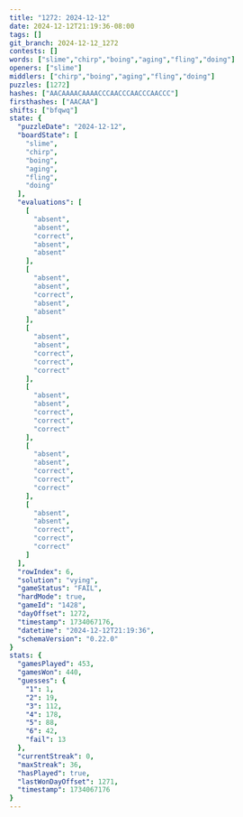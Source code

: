 ```yaml
---
title: "1272: 2024-12-12"
date: 2024-12-12T21:19:36-08:00
tags: []
git_branch: 2024-12-12_1272
contests: []
words: ["slime","chirp","boing","aging","fling","doing"]
openers: ["slime"]
middlers: ["chirp","boing","aging","fling","doing"]
puzzles: [1272]
hashes: ["AACAAAACAAAACCCAACCCAACCCAACCC"]
firsthashes: ["AACAA"]
shifts: ["bfqwq"]
state: {
  "puzzleDate": "2024-12-12",
  "boardState": [
    "slime",
    "chirp",
    "boing",
    "aging",
    "fling",
    "doing"
  ],
  "evaluations": [
    [
      "absent",
      "absent",
      "correct",
      "absent",
      "absent"
    ],
    [
      "absent",
      "absent",
      "correct",
      "absent",
      "absent"
    ],
    [
      "absent",
      "absent",
      "correct",
      "correct",
      "correct"
    ],
    [
      "absent",
      "absent",
      "correct",
      "correct",
      "correct"
    ],
    [
      "absent",
      "absent",
      "correct",
      "correct",
      "correct"
    ],
    [
      "absent",
      "absent",
      "correct",
      "correct",
      "correct"
    ]
  ],
  "rowIndex": 6,
  "solution": "vying",
  "gameStatus": "FAIL",
  "hardMode": true,
  "gameId": "1428",
  "dayOffset": 1272,
  "timestamp": 1734067176,
  "datetime": "2024-12-12T21:19:36",
  "schemaVersion": "0.22.0"
}
stats: {
  "gamesPlayed": 453,
  "gamesWon": 440,
  "guesses": {
    "1": 1,
    "2": 19,
    "3": 112,
    "4": 178,
    "5": 88,
    "6": 42,
    "fail": 13
  },
  "currentStreak": 0,
  "maxStreak": 36,
  "hasPlayed": true,
  "lastWonDayOffset": 1271,
  "timestamp": 1734067176
}
---
```

<!-- more -->
